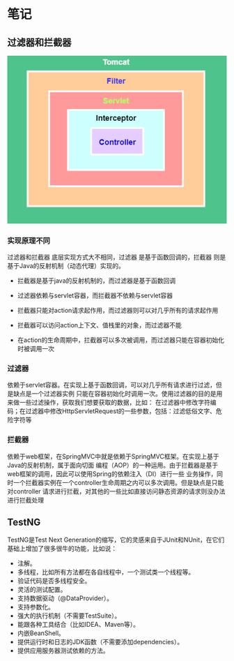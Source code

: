 # 笔记
## 过滤器和拦截器
![过滤器和拦截器的触发时机](img/Snipaste_2023-04-12_14-43-48.png)
### 实现原理不同

过滤器和拦截器 底层实现方式大不相同，过滤器 是基于函数回调的，拦截器 则是基于Java的反射机制（动态代理）实现的。

- 拦截器是基于java的反射机制的，而过滤器是基于函数回调

- 过滤器依赖与servlet容器，而拦截器不依赖与servlet容器

- 拦截器只能对action请求起作用，而过滤器则可以对几乎所有的请求起作用

- 拦截器可以访问action上下文、值栈里的对象，而过滤器不能

- 在action的生命周期中，拦截器可以多次被调用，而过滤器只能在容器初始化时被调用一次

### 过滤器
依赖于servlet容器。在实现上基于函数回调，可以对几乎所有请求进行过滤，但是缺点是一个过滤器实例
只能在容器初始化时调用一次。使用过滤器的目的是用来做一些过滤操作，获取我们想要获取的数据，比如：
在过滤器中修改字符编码；在过滤器中修改HttpServletRequest的一些参数，包括：过滤低俗文字、危险字符等
### 拦截器
依赖于web框架，在SpringMVC中就是依赖于SpringMVC框架。在实现上基于Java的反射机制，属于面向切面
编程（AOP）的一种运用。由于拦截器是基于web框架的调用，因此可以使用Spring的依赖注入（DI）进行一些
业务操作，同时一个拦截器实例在一个controller生命周期之内可以多次调用。但是缺点是只能对controller
请求进行拦截，对其他的一些比如直接访问静态资源的请求则没办法进行拦截处理


## TestNG 
TestNG是Test Next Generation的缩写，它的灵感来自于JUnit和NUnit，在它们基础上增加了很多很牛的功能，比如说：
- 注解。
- 多线程，比如所有方法都在各自线程中，一个测试类一个线程等。
- 验证代码是否多线程安全。
- 灵活的测试配置。
- 支持数据驱动（@DataProvider）。
- 支持参数化。
- 强大的执行机制（不需要TestSuite）。
- 能跟各种工具结合（比如IDEA、Maven等）。
- 内嵌BeanShell。
- 提供运行时和日志的JDK函数（不需要添加dependencies）。
- 提供应用服务器测试依赖的方法。